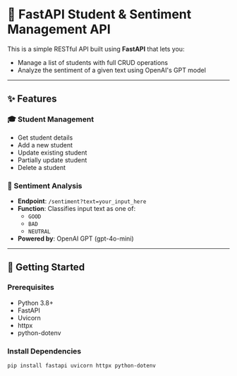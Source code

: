 # 📘 FastAPI Student & Sentiment Management API

This is a simple RESTful API built using **FastAPI** that lets you:

- Manage a list of students with full CRUD operations
- Analyze the sentiment of a given text using OpenAI's GPT model

---

## ✨ Features

### 🎓 Student Management

- Get student details  
- Add a new student  
- Update existing student  
- Partially update student  
- Delete a student  

### 💬 Sentiment Analysis

- **Endpoint**: `/sentiment?text=your_input_here`  
- **Function**: Classifies input text as one of:  
  - `GOOD`  
  - `BAD`  
  - `NEUTRAL`  
- **Powered by**: OpenAI GPT (gpt-4o-mini)

---

## 🚀 Getting Started

### Prerequisites

- Python 3.8+
- FastAPI
- Uvicorn
- httpx
- python-dotenv

### Install Dependencies

```bash
pip install fastapi uvicorn httpx python-dotenv
```
